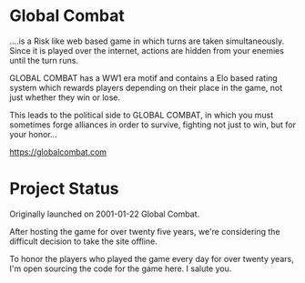 # Global Combat
....is a Risk like web based game in which turns are taken simultaneously. Since it is played over the internet, actions are hidden from your enemies until the turn runs.

GLOBAL COMBAT has a WW1 era motif and contains a Elo based rating system which rewards players depending on their place in the game, not just whether they win or lose.

This leads to the political side to GLOBAL COMBAT, in which you must sometimes forge alliances in order to survive, fighting not just to win, but for your honor...

https://globalcombat.com

# Project Status
Originally launched on 2001-01-22 Global Combat.

After hosting the game for over twenty five years, we're considering the difficult decision to take the site offline.

To honor the players who played the game every day for over twenty years, I'm open sourcing the code for the game here. I salute you.
